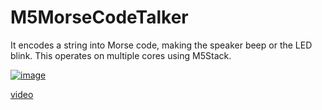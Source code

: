 # M5MorseCodeTalker 

It encodes a string into Morse code, making the speaker beep or the LED blink. 
This operates on multiple cores using M5Stack.

[![image](https://i.vimeocdn.com/video/1966973512-fe7befceb697c37f60172a9772e6a7f4587c334d253c549eb473ffd5f2a5d1b0-d_640)](https://vimeo.com/1043714183?share=copy#t=0)

[video](https://vimeo.com/1043714183?share=copy#t=0)

